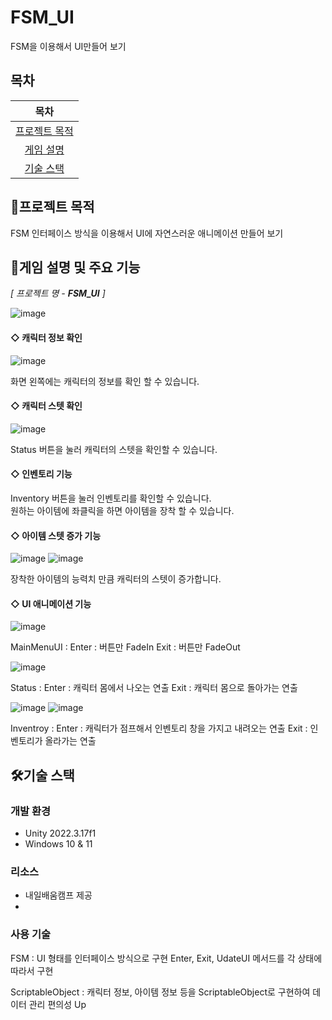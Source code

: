 # FSM_UI
FSM을 이용해서 UI만들어 보기

## 목차
|목차|
|:---:|
|[프로젝트 목적](#프로젝트-목적) |
|[게임 설명](#게임-설명-및-주요-기능) |
|[기술 스택](#기술-스택)|

## 🧭프로젝트 목적
FSM 인터페이스 방식을 이용해서 UI에 자연스러운 애니메이션 만들어 보기


## 📗게임 설명 및 주요 기능
_[ 프로젝트 명 - **FSM_UI** ]_

![image](https://github.com/user-attachments/assets/c12bcf30-40a6-4c23-9d85-a41a504dde3d)
</br>

#### ◇ 캐릭터 정보 확인

![image](https://github.com/user-attachments/assets/2ba8eb30-89a1-4401-9f13-084e0c82314c)

화면 왼쪽에는 캐릭터의 정보를 확인 할 수 있습니다.</br>

#### ◇ 캐릭터 스텟 확인

![image](https://github.com/user-attachments/assets/40faef04-dbdb-4bcc-8b4c-f731ff20d444)

Status 버튼을 눌러 캐릭터의 스텟을 확인할 수 있습니다. </br>

#### ◇ 인벤토리 기능

Inventory 버튼을 눌러 인벤토리를 확인할 수 있습니다. </br>
원하는 아이템에 좌클릭을 하면 아이템을 장착 할 수 있습니다.</br>

#### ◇ 아이템 스텟 증가 기능

![image](https://github.com/user-attachments/assets/cf7585bd-d845-4858-94dd-be8321748d81)
![image](https://github.com/user-attachments/assets/1ba22b19-853d-43c0-913b-a882e189eceb)

장착한 아이템의 능력치 만큼 캐릭터의 스텟이 증가합니다. </br>

#### ◇ UI 애니메이션 기능

![image](https://github.com/user-attachments/assets/6276c10e-2e57-4d20-a302-174d336b36af)

MainMenuUI : 
  Enter : 버튼만 FadeIn 
  Exit  : 버튼만 FadeOut

![image](https://github.com/user-attachments/assets/e3a9ac6c-00eb-4533-9ef8-cc5f4b5630a0)

Status : 
  Enter : 캐릭터 몸에서 나오는 연출
  Exit  : 캐릭터 몸으로 돌아가는 연출


![image](https://github.com/user-attachments/assets/05078d68-11ee-437f-b6e5-0c2dc52a588f)
![image](https://github.com/user-attachments/assets/48f43dd1-027b-4306-a2f9-40d0410bcf5c)

Inventroy : 
  Enter : 캐릭터가 점프해서 인벤토리 창을 가지고 내려오는 연출
  Exit  : 인벤토리가 올라가는 연출


## 🛠️기술 스택
### 개발 환경
- Unity 2022.3.17f1
- Windows 10 & 11

### 리소스
- 내일배움캠프 제공
- 
 
### 사용 기술

FSM : UI 형태를 인터페이스 방식으로 구현 
      Enter, Exit, UdateUI 메서드를 각 상태에 따라서 구현

ScriptableObject : 캐릭터 정보, 아이템 정보 등을 ScriptableObject로 구현하여 데이터 관리 편의성 Up





   


